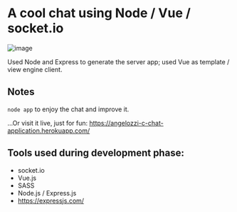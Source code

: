 # A cool chat using Node / Vue / socket.io

![image](public/images/readme.png)

Used Node and Express to generate the server app; used Vue as template / view
engine client.

## Notes

`node app` to enjoy the chat and improve it.

...Or visit it live, just for fun: https://angelozzi-c-chat-application.herokuapp.com/

## Tools used during development phase:

- socket.io
- Vue.js
- SASS
- Node.js / Express.js
- https://expressjs.com/
